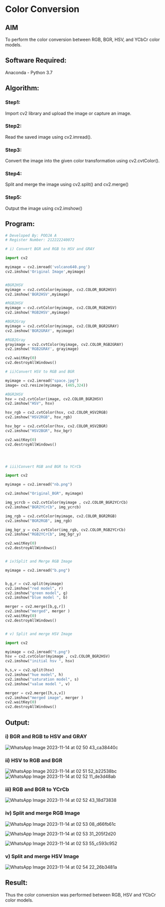# Color Conversion
## AIM
To perform the color conversion between RGB, BGR, HSV, and YCbCr color models.

## Software Required:
Anaconda - Python 3.7
## Algorithm:
### Step1:

Import cv2 library and upload the image or capture an image.
</br>

### Step2:

Read the saved image using cv2.imread().


### Step3:

Convert the image into the given color transformation using cv2.cvtColor().<br>

### Step4:

Split and merge the image using cv2.split() and cv2.merge()<br>

### Step5:
Output the image using cv2.imshow()
<br>

## Program:
```python
# Developed By: POOJA A
# Register Number: 212222240072

# i) Convert BGR and RGB to HSV and GRAY

import cv2

myimage = cv2.imread('volcano640.png')
cv2.imshow('Original Image',myimage)


#BGR2HSV
myimage = cv2.cvtColor(myimage, cv2.COLOR_BGR2HSV)
cv2.imshow('BGR2HSV',myimage)

#RGB2HSV
myimage = cv2.cvtColor(myimage, cv2.COLOR_RGB2HSV)
cv2.imshow('RGB2HSV',myimage)

#BGR2Gray
myimage = cv2.cvtColor(myimage, cv2.COLOR_BGR2GRAY)
cv2.imshow('BGR2GRAY', myimage)

#RGB2Gray
grayimage = cv2.cvtColor(myimage, cv2.COLOR_RGB2GRAY)
cv2.imshow('RGB2GRAY', grayimage)

cv2.waitKey(0) 
cv2.destroyAllWindows()

# ii)Convert HSV to RGB and BGR

myimage = cv2.imread("space.jpg")
image= cv2.resize(myimage, (465,324))

#BGR2HSV
hsv = cv2.cvtColor(image, cv2.COLOR_BGR2HSV)
cv2.imshow("HSV", hsv)

hsv_rgb = cv2.cvtColor(hsv, cv2.COLOR_HSV2RGB)
cv2.imshow("HSV2RGB", hsv_rgb)

hsv_bgr = cv2.cvtColor(hsv, cv2.COLOR_HSV2BGR)
cv2.imshow("HSV2BGR", hsv_bgr)

cv2.waitKey(0)
cv2.destroyAllWindows()




# iii)Convert RGB and BGR to YCrCb

import cv2

myimage = cv2.imread("nb.png")

cv2.imshow("Original_BGR", myimage)

img_ycrcb = cv2.cvtColor(myimage , cv2.COLOR_BGR2YCrCb)
cv2.imshow("BGR2YCrCb", img_ycrcb)

img_rgb = cv2.cvtColor(myimage, cv2.COLOR_BGR2RGB)
cv2.imshow("BGR2RGB", img_rgb)

img_bgr_y = cv2.cvtColor(img_rgb, cv2.COLOR_RGB2YCrCb)
cv2.imshow("RGB2YCrCb", img_bgr_y)

cv2.waitKey(0)
cv2.destroyAllWindows()


# iv)Split and Merge RGB Image

myimage = cv2.imread("b.png")


b,g,r = cv2.split(myimage)
cv2.imshow("red model", r)
cv2.imshow("green model", g)
cv2.imshow("blue model ", b)

merger = cv2.merge([b,g,r])
cv2.imshow("merged", merger )
cv2.waitKey(0)
cv2.destroyAllWindows()


# v) Split and merge HSV Image

import cv2

myimage = cv2.imread("t.png")
hsv = cv2.cvtColor(myimage , cv2.COLOR_BGR2HSV)
cv2.imshow("initial hsv ", hsv)

h,s,v = cv2.split(hsv)
cv2.imshow("hue model", h)
cv2.imshow("saturation model", s)
cv2.imshow("value model ", v)

merger = cv2.merge([h,s,v])
cv2.imshow("merged image", merger )
cv2.waitKey(0)
cv2.destroyAllWindows()


```
## Output:
### i) BGR and RGB to HSV and GRAY

![WhatsApp Image 2023-11-14 at 02 50 43_ca38440c](https://github.com/poojaanbu0/COLOR-CONVERSION/assets/119390329/42cd10d5-5554-42f0-998d-b74c1f1ed56d)

### ii) HSV to RGB and BGR
![WhatsApp Image 2023-11-14 at 02 51 52_b22538bc](https://github.com/poojaanbu0/COLOR-CONVERSION/assets/119390329/85b482bf-77f8-4394-a87e-c9af17a0b2f6)
![WhatsApp Image 2023-11-14 at 02 52 11_de3d48ab](https://github.com/poojaanbu0/COLOR-CONVERSION/assets/119390329/c9cd8e07-f56d-45c0-b013-2c123a0ba9ac)


### iii) RGB and BGR to YCrCb
![WhatsApp Image 2023-11-14 at 02 52 43_18d73838](https://github.com/poojaanbu0/COLOR-CONVERSION/assets/119390329/05759b9d-eca1-49f0-b065-f0f763a5c76b)


### iv) Split and merge RGB Image
![WhatsApp Image 2023-11-14 at 02 53 08_d66fb61c](https://github.com/poojaanbu0/COLOR-CONVERSION/assets/119390329/0ab8df62-dc14-44dc-b339-03b9d915258f)

![WhatsApp Image 2023-11-14 at 02 53 31_205f2d20](https://github.com/poojaanbu0/COLOR-CONVERSION/assets/119390329/4e43a43c-a2fe-4a4f-9855-5f813a2430a8)

![WhatsApp Image 2023-11-14 at 02 53 55_c593c952](https://github.com/poojaanbu0/COLOR-CONVERSION/assets/119390329/8c776e6e-07d1-4b1c-9d02-ea1a8ec67d36)

### v) Split and merge HSV Image
![WhatsApp Image 2023-11-14 at 02 54 22_26b3481a](https://github.com/poojaanbu0/COLOR-CONVERSION/assets/119390329/5047b9d6-32ce-41c3-b818-716f6f48f34f)

## Result:
Thus the color conversion was performed between RGB, HSV and YCbCr color models.

